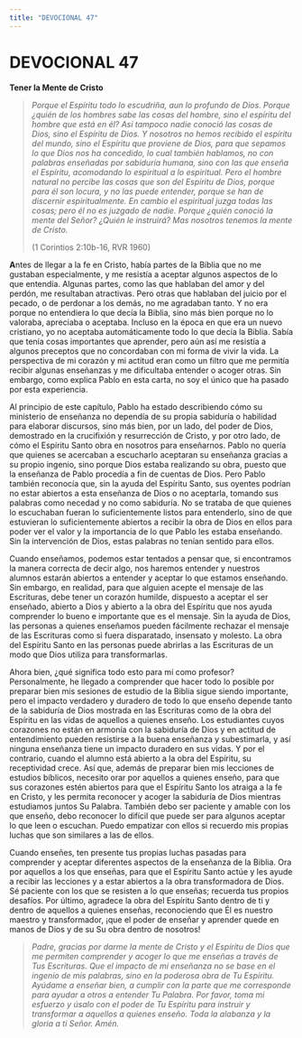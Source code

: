 ```yaml
---
title: "DEVOCIONAL 47"
---
```

# DEVOCIONAL 47

**Tener la Mente de Cristo**

> *Porque el Espíritu todo lo escudriña, aun lo profundo de Dios. Porque
> ¿quién de los hombres sabe las cosas del hombre, sino el espíritu del
> hombre que está en él? Así tampoco nadie conoció las cosas de Dios,
> sino el Espíritu de Dios. Y nosotros no hemos recibido el espíritu del
> mundo, sino el Espíritu que proviene de Dios, para que sepamos lo que
> Dios nos ha concedido, lo cual también hablamos, no con palabras
> enseñadas por sabiduría humana, sino con las que enseña el Espíritu,
> acomodando lo espiritual a lo espiritual. Pero el hombre natural no
> percibe las cosas que son del Espíritu de Dios, porque para él son
> locura, y no las puede entender, porque se han de discernir
> espiritualmente. En cambio el espiritual juzga todas las cosas; pero
> él no es juzgado de nadie. Porque ¿quién conoció la mente del Señor?
> ¿Quién le instruirá? Mas nosotros tenemos la mente de Cristo.* 
>
> (1 Corintios 2:10b-16, RVR 1960)

**A**ntes de llegar a la fe en Cristo, había partes de la Biblia que no
me gustaban especialmente, y me resistía a aceptar algunos aspectos de
lo que entendía. Algunas partes, como las que hablaban del amor y del
perdón, me resultaban atractivas. Pero otras que hablaban del juicio por
el pecado, o de perdonar a los demás, no me agradaban tanto. Y no era
porque no entendiera lo que decía la Biblia, sino más bien porque no lo
valoraba, apreciaba o aceptaba. Incluso en la época en que era un nuevo
cristiano, yo no aceptaba automáticamente todo lo que decía la Biblia.
Sabía que tenía cosas importantes que aprender, pero aún así me resistía
a algunos preceptos que no concordaban con mi forma de vivir la vida. La
perspectiva de mi corazón y mi actitud eran como un filtro que me
permitía recibir algunas enseñanzas y me dificultaba entender o acoger
otras. Sin embargo, como explica Pablo en esta carta, no soy el único
que ha pasado por esta experiencia.

Al principio de este capítulo, Pablo ha estado describiendo cómo su
ministerio de enseñanza no dependía de su propia sabiduría o habilidad
para elaborar discursos, sino más bien, por un lado, del poder de Dios,
demostrado en la crucifixión y resurrección de Cristo, y por otro lado,
de cómo el Espíritu Santo obra en nosotros para enseñarnos. Pablo no
quería que quienes se acercaban a escucharlo aceptaran su enseñanza
gracias a su propio ingenio, sino porque Dios estaba realizando su obra,
puesto que la enseñanza de Pablo procedía a fin de cuentas de Dios. Pero
Pablo también reconocía que, sin la ayuda del Espíritu Santo, sus
oyentes podrían no estar abiertos a esta enseñanza de Dios o no
aceptarla, tomando sus palabras como necedad y no como sabiduría. No se
trataba de que quienes lo escuchaban fueran lo suficientemente listos
para entenderlo, sino de que estuvieran lo suficientemente abiertos a
recibir la obra de Dios en ellos para poder ver el valor y la
importancia de lo que Pablo les estaba enseñando. Sin la intervención de
Dios, estas palabras no tenían sentido para ellos.

Cuando enseñamos, podemos estar tentados a pensar que, si encontramos la
manera correcta de decir algo, nos haremos entender y nuestros alumnos
estarán abiertos a entender y aceptar lo que estamos enseñando. Sin
embargo, en realidad, para que alguien acepte el mensaje de las
Escrituras, debe tener un corazón humilde, dispuesto a aceptar el ser
enseñado, abierto a Dios y abierto a la obra del Espíritu que nos ayuda
comprender lo bueno e importante que es el mensaje. Sin la ayuda de
Dios, las personas a quienes enseñamos pueden fácilmente rechazar el
mensaje de las Escrituras como si fuera disparatado, insensato y
molesto. La obra del Espíritu Santo en las personas puede abrirlas a las
Escrituras de un modo que Dios utiliza para transformarlas.

Ahora bien, ¿qué significa todo esto para mí como profesor?
Personalmente, he llegado a comprender que hacer todo lo posible por
preparar bien mis sesiones de estudio de la Biblia sigue siendo
importante, pero el impacto verdadero y duradero de todo lo que enseño
depende tanto de la sabiduría de Dios mostrada en las Escrituras como de
la obra del Espíritu en las vidas de aquellos a quienes enseño. Los
estudiantes cuyos corazones no están en armonía con la sabiduría de Dios
y en actitud de entendimiento pueden resistirse a la buena enseñanza y
subestimarla, y así ninguna enseñanza tiene un impacto duradero en sus
vidas. Y por el contrario, cuando el alumno está abierto a la obra del
Espíritu, su receptividad crece. Así que, además de preparar bien mis
lecciones de estudios bíblicos, necesito orar por aquellos a quienes
enseño, para que sus corazones estén abiertos para que el Espíritu Santo
los atraiga a la fe en Cristo, y les permita reconocer y acoger la
sabiduría de Dios mientras estudiamos juntos Su Palabra. También debo
ser paciente y amable con los que enseño, debo reconocer lo difícil que
puede ser para algunos aceptar lo que leen o escuchan. Puedo empatizar
con ellos si recuerdo mis propias luchas que son similares a las de
ellos.

Cuando enseñes, ten presente tus propias luchas pasadas para comprender
y aceptar diferentes aspectos de la enseñanza de la Biblia. Ora por
aquellos a los que enseñas, para que el Espíritu Santo actúe y les ayude
a recibir las lecciones y a estar abiertos a la obra transformadora de
Dios. Sé paciente con los que se resisten a lo que enseñas; recuerda tus
propios desafíos. Por último, agradece la obra del Espíritu Santo dentro
de ti y dentro de aquellos a quienes enseñas, reconociendo que Él es
nuestro maestro y transformador, ¡que el poder de enseñar y aprender
quede en manos de Dios y de su Su obra dentro de nosotros!

> *Padre, gracias por darme la mente de Cristo y el Espíritu de Dios que
> me permiten comprender y acoger lo que me enseñas a través de Tus
> Escrituras. Que el impacto de mi enseñanza no se base en el ingenio de
> mis palabras, sino en la poderosa obra de Tu Espíritu. Ayúdame a
> enseñar bien, a cumplir con la parte que me corresponde para ayudar a
> otros a entender Tu Palabra. Por favor, toma mi esfuerzo y úsalo con
> el poder de Tu Espíritu para instruir y transformar a aquellos a
> quienes enseño. Toda la alabanza y la gloria a ti Señor. Amén.*
